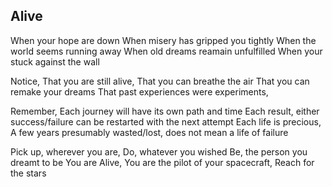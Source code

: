 ## Alive

When your hope are down
When misery has gripped you tightly
When the world seems running away
When old dreams reamain unfulfilled
When your stuck against the wall

Notice,
That you are still alive,
That you can breathe the air
That you can remake your dreams
That past experiences were experiments,

Remember,
Each journey will have its own path and time
Each result, either success/failure can be restarted with the next attempt
Each life is precious, 
A few years presumably wasted/lost, does not mean a life of failure

Pick up, wherever you are,
Do, whatever you wished
Be, the person you dreamt to be 
You are Alive, You are the pilot of your spacecraft,
Reach for the stars